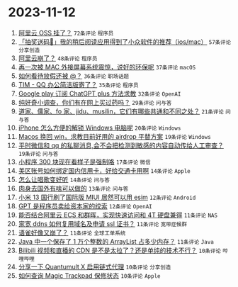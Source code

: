 # 2023-11-12

1. [阿里云 OSS 挂了？](https://www.v2ex.com/t/991209) `72条评论` `程序员`
1. [「抽奖送码🎁」我的稍后阅读应用得到了小众软件的推荐（ios/mac）](https://www.v2ex.com/t/991178) `57条评论` `分享创造`
1. [阿里云崩了？](https://www.v2ex.com/t/991212) `48条评论` `程序员`
1. [再一次被 MAC 外接屏幕系统震惊，说好的环保呢](https://www.v2ex.com/t/991224) `37条评论` `macOS`
1. [如何看待放假还被 @？](https://www.v2ex.com/t/991169) `36条评论` `职场话题`
1. [TIM - QQ 办公简洁版寄了？](https://www.v2ex.com/t/991091) `35条评论` `程序员`
1. [Google play 订阅 ChatGPT plus 方法求教](https://www.v2ex.com/t/991122) `32条评论` `OpenAI`
1. [纯好奇小调查，你们有在网上买过药吗？](https://www.v2ex.com/t/991234) `29条评论` `问与答`
1. [道家、儒家、fo 家、jidu、musilin，它们有哪些共通和不同之处？](https://www.v2ex.com/t/991093) `21条评论` `问与答`
1. [iPhone 怎么方便的解锁 Windows 电脑呢](https://www.v2ex.com/t/991181) `20条评论` `Windows`
1. [Macos 换回 win，求教目前好用的 airdrop 平替方案](https://www.v2ex.com/t/991208) `19条评论` `Windows`
1. [平时微信和 qq 的私聊消息,会不会把检测到敏感的内容自动传给人工审查？](https://www.v2ex.com/t/991128) `19条评论` `问与答`
1. [小程序 300 块现在看样子是强制咯](https://www.v2ex.com/t/991096) `17条评论` `微信`
1. [美区账号如何绑定国内信用卡，好给交通卡用啊](https://www.v2ex.com/t/991258) `14条评论` `Apple`
1. [怎么让唱歌变好听](https://www.v2ex.com/t/991125) `14条评论` `问与答`
1. [肉身去国外有啥可以做的](https://www.v2ex.com/t/991112) `13条评论` `问与答`
1. [小米 13 国行刷了国际版 MIUI 居然可以用 esim](https://www.v2ex.com/t/991269) `12条评论` `Android`
1. [GPT 是程序员卖给资本家的绞索](https://www.v2ex.com/t/991204) `12条评论` `OpenAI`
1. [能否结合阿里云 ECS 和群晖，实现快速访问和 4T 硬盘兼得](https://www.v2ex.com/t/991265) `11条评论` `NAS`
1. [家宽 ddns 如何复用域名及申请 ssl 证书？](https://www.v2ex.com/t/991243) `11条评论` `宽带症候群`
1. [语雀好像又崩了？](https://www.v2ex.com/t/991213) `11条评论` `全球工单系统`
1. [Java 中一个保存了 1 万个整数的 ArrayList 占多少内存？](https://www.v2ex.com/t/991104) `11条评论` `Java`
1. [Bilibili 视频和直播的 CDN 是不是太拉了？还是单纯的技术不行？](https://www.v2ex.com/t/991228) `10条评论` `哔哩哔哩`
1. [分享一下 Quantumult X 启用链式代理](https://www.v2ex.com/t/991183) `10条评论` `分享创造`
1. [如何查询 Magic Trackpad 保修状态](https://www.v2ex.com/t/991166) `10条评论` `Apple`
